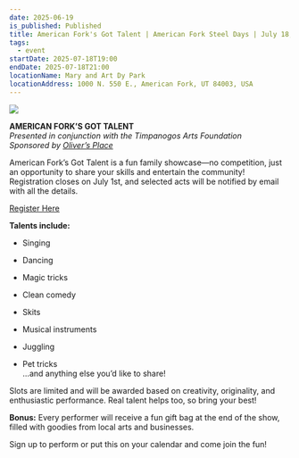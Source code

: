 ```yaml
---
date: 2025-06-19
is_published: Published
title: American Fork's Got Talent | American Fork Steel Days | July 18, 2025
tags:
  - event
startDate: 2025-07-18T19:00
endDate: 2025-07-18T21:00
locationName: Mary and Art Dy Park
locationAddress: 1000 N. 550 E., American Fork, UT 84003, USA
---
```

![](/media/American%20Fork%20Talent%20Show%202025-1.jpg)

**AMERICAN FORK’S GOT TALENT**  
_Presented in conjunction with the Timpanogos Arts Foundation_  
_Sponsored by_ [_Oliver’s Place_](https://oliversplaceut.com/)

American Fork’s Got Talent is a fun family showcase—no competition, just an opportunity to share your skills and entertain the community! Registration closes on July 1st, and selected acts will be notified by email with all the details.

[Register Here](https://docs.google.com/forms/d/e/1FAIpQLSfgR0nRetGX-jEtVAoCRvAz5MkM8bmxrwXlwxanqj5FdcHhtA/viewform)

**Talents include:**

*   Singing
    
*   Dancing
    
*   Magic tricks
    
*   Clean comedy
    
*   Skits
    
*   Musical instruments
    
*   Juggling
    
*   Pet tricks  
    …and anything else you’d like to share!
    

Slots are limited and will be awarded based on creativity, originality, and enthusiastic performance. Real talent helps too, so bring your best!

**Bonus:** Every performer will receive a fun gift bag at the end of the show, filled with goodies from local arts and businesses.

Sign up to perform or put this on your calendar and come join the fun!